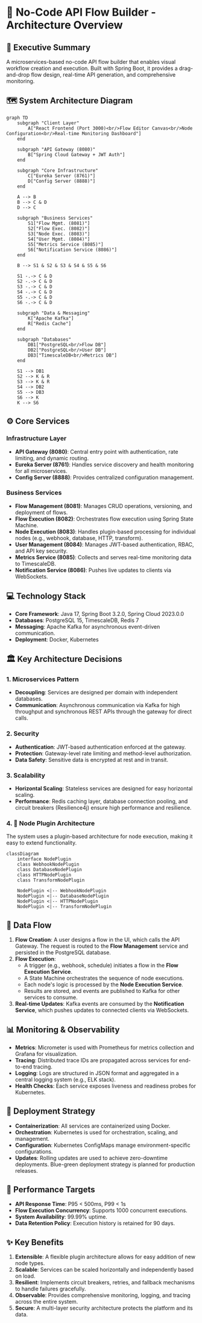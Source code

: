 # 🚀 No-Code API Flow Builder - Architecture Overview

## 📝 Executive Summary

A microservices-based no-code API flow builder that enables visual workflow creation and execution. Built with Spring Boot, it provides a drag-and-drop flow design, real-time API generation, and comprehensive monitoring.

## 🗺️ System Architecture Diagram

```mermaid
graph TD
    subgraph "Client Layer"
        A["React Frontend (Port 3000)<br/>Flow Editor Canvas<br/>Node Configuration<br/>Real-time Monitoring Dashboard"]
    end

    subgraph "API Gateway (8080)"
        B["Spring Cloud Gateway + JWT Auth"]
    end

    subgraph "Core Infrastructure"
        C["Eureka Server (8761)"]
        D["Config Server (8888)"]
    end

    A --> B
    B --> C & D
    D --> C

    subgraph "Business Services"
        S1["Flow Mgmt. (8081)"]
        S2["Flow Exec. (8082)"]
        S3["Node Exec. (8083)"]
        S4["User Mgmt. (8084)"]
        S5["Metrics Service (8085)"]
        S6["Notification Service (8086)"]
    end
    
    B --> S1 & S2 & S3 & S4 & S5 & S6
    
    S1 -.-> C & D
    S2 -.-> C & D
    S3 -.-> C & D
    S4 -.-> C & D
    S5 -.-> C & D
    S6 -.-> C & D

    subgraph "Data & Messaging"
        K["Apache Kafka"]
        R["Redis Cache"]
    end

    subgraph "Databases"
        DB1["PostgreSQL<br/>Flow DB"]
        DB2["PostgreSQL<br/>User DB"]
        DB3["TimescaleDB<br/>Metrics DB"]
    end

    S1 --> DB1
    S2 --> K & R
    S3 --> K & R
    S4 --> DB2
    S5 --> DB3
    S6 --> K
    K --> S6
```

## ⚙️ Core Services

### Infrastructure Layer
- **API Gateway (8080)**: Central entry point with authentication, rate limiting, and dynamic routing.
- **Eureka Server (8761)**: Handles service discovery and health monitoring for all microservices.
- **Config Server (8888)**: Provides centralized configuration management.

### Business Services
- **Flow Management (8081)**: Manages CRUD operations, versioning, and deployment of flows.
- **Flow Execution (8082)**: Orchestrates flow execution using Spring State Machine.
- **Node Execution (8083)**: Handles plugin-based processing for individual nodes (e.g., webhook, database, HTTP, transform).
- **User Management (8084)**: Manages JWT-based authentication, RBAC, and API key security.
- **Metrics Service (8085)**: Collects and serves real-time monitoring data to TimescaleDB.
- **Notification Service (8086)**: Pushes live updates to clients via WebSockets.

## 💻 Technology Stack
- **Core Framework**: Java 17, Spring Boot 3.2.0, Spring Cloud 2023.0.0
- **Databases**: PostgreSQL 15, TimescaleDB, Redis 7
- **Messaging**: Apache Kafka for asynchronous event-driven communication.
- **Deployment**: Docker, Kubernetes

## 🏛️ Key Architecture Decisions

### 1. Microservices Pattern
- **Decoupling**: Services are designed per domain with independent databases.
- **Communication**: Asynchronous communication via Kafka for high throughput and synchronous REST APIs through the gateway for direct calls.

### 2. Security
- **Authentication**: JWT-based authentication enforced at the gateway.
- **Protection**: Gateway-level rate limiting and method-level authorization.
- **Data Safety**: Sensitive data is encrypted at rest and in transit.

### 3. Scalability
- **Horizontal Scaling**: Stateless services are designed for easy horizontal scaling.
- **Performance**: Redis caching layer, database connection pooling, and circuit breakers (Resilience4j) ensure high performance and resilience.

### 4. 🔌 Node Plugin Architecture

The system uses a plugin-based architecture for node execution, making it easy to extend functionality.

```mermaid
classDiagram
    interface NodePlugin
    class WebhookNodePlugin
    class DatabaseNodePlugin
    class HTTPNodePlugin
    class TransformNodePlugin

    NodePlugin <|-- WebhookNodePlugin
    NodePlugin <|-- DatabaseNodePlugin
    NodePlugin <|-- HTTPNodePlugin
    NodePlugin <|-- TransformNodePlugin
```

## 🌊 Data Flow

1.  **Flow Creation**: A user designs a flow in the UI, which calls the API Gateway. The request is routed to the **Flow Management** service and persisted in the PostgreSQL database.
2.  **Flow Execution**: 
    - A trigger (e.g., webhook, schedule) initiates a flow in the **Flow Execution Service**.
    - A State Machine orchestrates the sequence of node executions.
    - Each node's logic is processed by the **Node Execution Service**.
    - Results are stored, and events are published to Kafka for other services to consume.
3.  **Real-time Updates**: Kafka events are consumed by the **Notification Service**, which pushes updates to connected clients via WebSockets.

## 📊 Monitoring & Observability
- **Metrics**: Micrometer is used with Prometheus for metrics collection and Grafana for visualization.
- **Tracing**: Distributed trace IDs are propagated across services for end-to-end tracing.
- **Logging**: Logs are structured in JSON format and aggregated in a central logging system (e.g., ELK stack).
- **Health Checks**: Each service exposes liveness and readiness probes for Kubernetes.

## 🚀 Deployment Strategy
- **Containerization**: All services are containerized using Docker.
- **Orchestration**: Kubernetes is used for orchestration, scaling, and management.
- **Configuration**: Kubernetes ConfigMaps manage environment-specific configurations.
- **Updates**: Rolling updates are used to achieve zero-downtime deployments. Blue-green deployment strategy is planned for production releases.

## 🎯 Performance Targets
- **API Response Time**: P95 < 500ms, P99 < 1s
- **Flow Execution Concurrency**: Supports 1000 concurrent executions.
- **System Availability**: 99.99% uptime.
- **Data Retention Policy**: Execution history is retained for 90 days.

## ✨ Key Benefits
1.  **Extensible**: A flexible plugin architecture allows for easy addition of new node types.
2.  **Scalable**: Services can be scaled horizontally and independently based on load.
3.  **Resilient**: Implements circuit breakers, retries, and fallback mechanisms to handle failures gracefully.
4.  **Observable**: Provides comprehensive monitoring, logging, and tracing across the entire system.
5.  **Secure**: A multi-layer security architecture protects the platform and its data.

